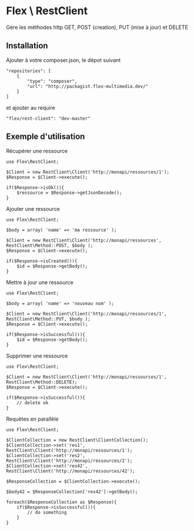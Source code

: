 Flex \ RestClient
============

Gère les méthodes http GET, POST (creation), PUT (mise à jour) et DELETE


Installation
------------

Ajouter à votre composer.json, le dépot suivant

	"repositories": [
        {
            "type": "composer",
            "url": "http://packagist.flex-multimedia.dev/"
        }
    ]

 et ajouter au require

	"flex/rest-client": "dev-master"


Exemple d'utilisation
---------------------

Récupérer une ressource

	use Flex\RestClient;

	$Client = new RestClient\Client('http://monapi/ressources/1');
	$Response = $Client->execute();

	if($Response->isOk()){
		$ressource = $Response->getJsonDecode();
	}

Ajouter une ressource

	use Flex\RestClient;

	$body = array( 'name' => 'ma ressource' );

	$Client = new RestClient\Client('http://monapi/ressources', RestClient\Method::POST, $body );
	$Response = $Client->execute();

	if($Response->isCreated()){
		$id = $Response->getBody();
	}

Mettre à jour une ressource

	use Flex\RestClient;

	$body = array( 'name' => 'nouveau nom' );

	$Client = new RestClient\Client('http://monapi/ressources/1', RestClient\Method::PUT, $body );
	$Response = $Client->execute();

	if($Response->isSuccessful()){
		$id = $Response->getBody();
	}

Supprimer une ressource

	use Flex\RestClient;

	$Client = new RestClient\Client('http://monapi/ressources/1', RestClient\Method::DELETE);
	$Response = $Client->execute();

	if($Response->isSuccessful()){
		// delete ok
	}

Requètes en parallèle

	use Flex\RestClient;

	$ClientCollection = new RestClient\ClientCollection();
	$ClientCollection->set('res1', RestClient\Client('http://monapi/ressources/1');
	$ClientCollection->set('res2', RestClient\Client('http://monapi/ressources/2');
	$ClientCollection->set('res42', RestClient\Client('http://monapi/ressources/42');

	$ResponseCollection = $ClientCollection->execute();

	$body42 = $ResponseCollection['res42']->getBody();

	foreach($ResponseCollection as $Response){
		if($Response->isSuccessful()){
			// do something
		}
	}